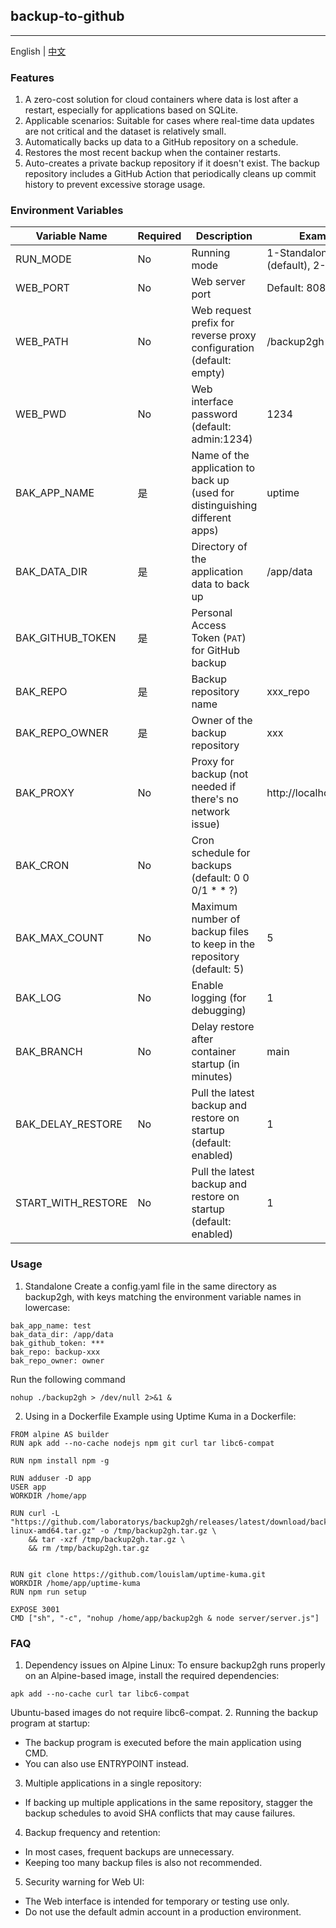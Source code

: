 ## backup-to-github

---

English | [中文](https://github.com/laboratorys/backup2gh/blob/main/README_CN.md)
### Features
1. A zero-cost solution for cloud containers where data is lost after a restart, especially for applications based on SQLite.
2. Applicable scenarios: Suitable for cases where real-time data updates are not critical and the dataset is relatively small.
3. Automatically backs up data to a GitHub repository on a schedule.
4. Restores the most recent backup when the container restarts.
5. Auto-creates a private backup repository if it doesn't exist. The backup repository includes a GitHub Action that periodically cleans up commit history to prevent excessive storage usage.
### Environment Variables
| Variable Name               | Required | Description                                                                | Example                     |
|-------------------|------|----------------------------------------------------------------------------|------------------------|
| RUN_MODE          | No    | Running mode                                                               | 1-Standalone (default), 2-Web      |
| WEB_PORT          | No    | Web server port                                                            | Default: 8088               |
| WEB_PATH           | No    | Web request prefix for reverse proxy configuration (default: empty)        | /backup2gh             |
| WEB_PWD           | No    | Web interface password (default: admin:1234)                               | 1234                   |
| BAK_APP_NAME      | 是    | Name of the application to back up (used for distinguishing different apps) | uptime                 |
| BAK_DATA_DIR      | 是    | Directory of the application data to back up                               | /app/data              |
| BAK_GITHUB_TOKEN  | 是    | Personal Access Token (`PAT`) for GitHub backup                              |                        |
| BAK_REPO          | 是    | 	Backup repository name                                                                     | xxx_repo               |
| BAK_REPO_OWNER    | 是    | Owner of the backup repository                                                                   | xxx                    |
| BAK_PROXY         | No    | Proxy for backup (not needed if there's no network issue)                                                           | http://localhost:10808 |
| BAK_CRON          | No    | Cron schedule for backups (default: 0 0 0/1 * * ?)                                                 |                        |
| BAK_MAX_COUNT     | No    | Maximum number of backup files to keep in the repository (default: 5)                                                       | 5                      |
| BAK_LOG           | No    | Enable logging (for debugging)                                                                  | 1                      |
| BAK_BRANCH        | No    | Delay restore after container startup (in minutes)                                                           | main                   |
| BAK_DELAY_RESTORE | No    | Pull the latest backup and restore on startup (default: enabled)                                                 | 1                      |
| START_WITH_RESTORE | No    | Pull the latest backup and restore on startup (default: enabled)                                                         | 1                      |
### Usage
1. Standalone
Create a config.yaml file in the same directory as backup2gh, with keys matching the environment variable names in lowercase:
```
bak_app_name: test
bak_data_dir: /app/data
bak_github_token: ***
bak_repo: backup-xxx
bak_repo_owner: owner
```
Run the following command
```
nohup ./backup2gh > /dev/null 2>&1 &
```

2. Using in a Dockerfile 
Example using Uptime Kuma in a Dockerfile:
```
FROM alpine AS builder
RUN apk add --no-cache nodejs npm git curl tar libc6-compat

RUN npm install npm -g

RUN adduser -D app
USER app
WORKDIR /home/app

RUN curl -L "https://github.com/laboratorys/backup2gh/releases/latest/download/backup2gh-linux-amd64.tar.gz" -o /tmp/backup2gh.tar.gz \
    && tar -xzf /tmp/backup2gh.tar.gz \
    && rm /tmp/backup2gh.tar.gz


RUN git clone https://github.com/louislam/uptime-kuma.git
WORKDIR /home/app/uptime-kuma
RUN npm run setup

EXPOSE 3001
CMD ["sh", "-c", "nohup /home/app/backup2gh & node server/server.js"]
```
### FAQ
1. Dependency issues on Alpine Linux:
   To ensure backup2gh runs properly on an Alpine-based image, install the required dependencies:
```shell
apk add --no-cache curl tar libc6-compat
```
Ubuntu-based images do not require libc6-compat.
2. Running the backup program at startup:
 - The backup program is executed before the main application using CMD.
 - You can also use ENTRYPOINT instead.
3. Multiple applications in a single repository:
 - If backing up multiple applications in the same repository, stagger the backup schedules to avoid SHA conflicts that may cause failures.
4. Backup frequency and retention:
 - In most cases, frequent backups are unnecessary.
 - Keeping too many backup files is also not recommended.
5. Security warning for Web UI:
 - The Web interface is intended for temporary or testing use only.
 - Do not use the default admin account in a production environment.
